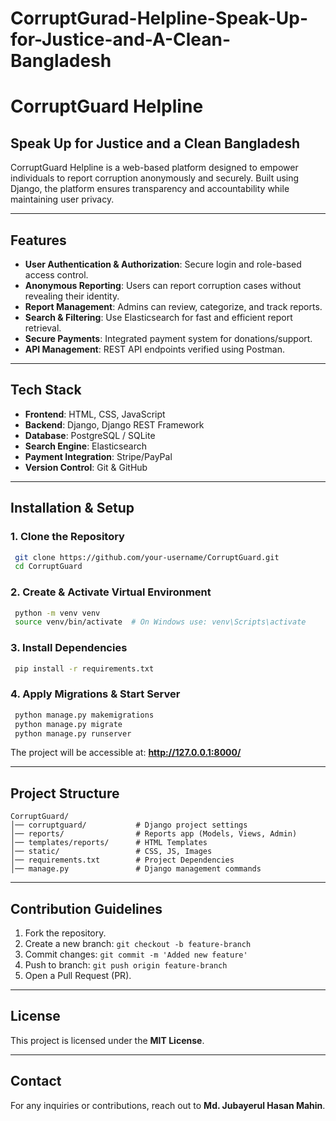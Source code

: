 # CorruptGurad-Helpline-Speak-Up-for-Justice-and-A-Clean-Bangladesh


# CorruptGuard Helpline

## Speak Up for Justice and a Clean Bangladesh

CorruptGuard Helpline is a web-based platform designed to empower individuals to report corruption anonymously and securely. Built using Django, the platform ensures transparency and accountability while maintaining user privacy.

---

## Features

- **User Authentication & Authorization**: Secure login and role-based access control.
- **Anonymous Reporting**: Users can report corruption cases without revealing their identity.
- **Report Management**: Admins can review, categorize, and track reports.
- **Search & Filtering**: Use Elasticsearch for fast and efficient report retrieval.
- **Secure Payments**: Integrated payment system for donations/support.
- **API Management**: REST API endpoints verified using Postman.

---

## Tech Stack

- **Frontend**: HTML, CSS, JavaScript
- **Backend**: Django, Django REST Framework
- **Database**: PostgreSQL / SQLite
- **Search Engine**: Elasticsearch
- **Payment Integration**: Stripe/PayPal
- **Version Control**: Git & GitHub

---

## Installation & Setup

### 1. Clone the Repository
```bash
 git clone https://github.com/your-username/CorruptGuard.git
 cd CorruptGuard
```

### 2. Create & Activate Virtual Environment
```bash
 python -m venv venv
 source venv/bin/activate  # On Windows use: venv\Scripts\activate
```

### 3. Install Dependencies
```bash
 pip install -r requirements.txt
```

### 4. Apply Migrations & Start Server
```bash
 python manage.py makemigrations
 python manage.py migrate
 python manage.py runserver
```

The project will be accessible at: **http://127.0.0.1:8000/**

---

## Project Structure
```
CorruptGuard/
│── corruptguard/           # Django project settings
│── reports/                # Reports app (Models, Views, Admin)
│── templates/reports/      # HTML Templates
│── static/                 # CSS, JS, Images
│── requirements.txt        # Project Dependencies
│── manage.py               # Django management commands
```

---

## Contribution Guidelines
1. Fork the repository.
2. Create a new branch: `git checkout -b feature-branch`
3. Commit changes: `git commit -m 'Added new feature'`
4. Push to branch: `git push origin feature-branch`
5. Open a Pull Request (PR).

---

## License
This project is licensed under the **MIT License**.

---

## Contact
For any inquiries or contributions, reach out to **Md. Jubayerul Hasan Mahin**.
